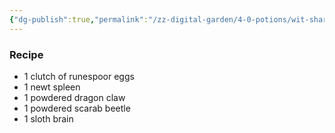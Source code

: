 ```yaml
---
{"dg-publish":true,"permalink":"/zz-digital-garden/4-0-potions/wit-sharpening-potion-7th/"}
---
```


### Recipe
* 1 clutch of runespoor eggs
* 1 newt spleen
* 1 powdered dragon claw
* 1 powdered scarab beetle
* 1 sloth brain